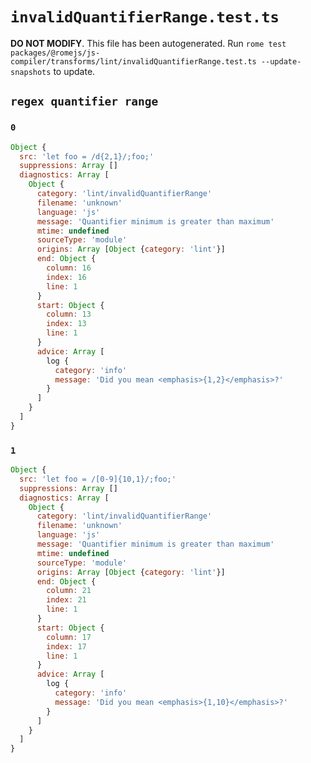 # `invalidQuantifierRange.test.ts`

**DO NOT MODIFY**. This file has been autogenerated. Run `rome test packages/@romejs/js-compiler/transforms/lint/invalidQuantifierRange.test.ts --update-snapshots` to update.

## `regex quantifier range`

### `0`

```javascript
Object {
  src: 'let foo = /d{2,1}/;foo;'
  suppressions: Array []
  diagnostics: Array [
    Object {
      category: 'lint/invalidQuantifierRange'
      filename: 'unknown'
      language: 'js'
      message: 'Quantifier minimum is greater than maximum'
      mtime: undefined
      sourceType: 'module'
      origins: Array [Object {category: 'lint'}]
      end: Object {
        column: 16
        index: 16
        line: 1
      }
      start: Object {
        column: 13
        index: 13
        line: 1
      }
      advice: Array [
        log {
          category: 'info'
          message: 'Did you mean <emphasis>{1,2}</emphasis>?'
        }
      ]
    }
  ]
}
```

### `1`

```javascript
Object {
  src: 'let foo = /[0-9]{10,1}/;foo;'
  suppressions: Array []
  diagnostics: Array [
    Object {
      category: 'lint/invalidQuantifierRange'
      filename: 'unknown'
      language: 'js'
      message: 'Quantifier minimum is greater than maximum'
      mtime: undefined
      sourceType: 'module'
      origins: Array [Object {category: 'lint'}]
      end: Object {
        column: 21
        index: 21
        line: 1
      }
      start: Object {
        column: 17
        index: 17
        line: 1
      }
      advice: Array [
        log {
          category: 'info'
          message: 'Did you mean <emphasis>{1,10}</emphasis>?'
        }
      ]
    }
  ]
}
```

